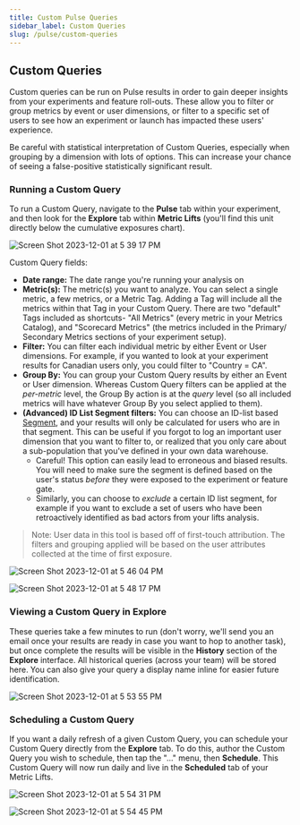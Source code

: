 ```yaml
---
title: Custom Pulse Queries
sidebar_label: Custom Queries
slug: /pulse/custom-queries
---
```


## Custom Queries

Custom queries can be run on Pulse results in order to gain deeper insights from your experiments and feature roll-outs. These allow you to filter or group metrics by event or user dimensions, or filter to a specific set of users to see how an experiment or launch has impacted these users' experience.

Be careful with statistical interpretation of Custom Queries, especially when grouping by a dimension with lots of options. This can increase your chance of seeing a false-positive statistically significant result.

### Running a Custom Query

To run a Custom Query, navigate to the **Pulse** tab within your experiment, and then look for the **Explore** tab within **Metric Lifts** (you'll find this unit directly below the cumulative exposures chart).

![Screen Shot 2023-12-01 at 5 39 17 PM](https://github.com/statsig-io/docs/assets/101903926/99e60c5a-e8d7-4991-aeec-08c03bfbcbd9)

Custom Query fields: 

- **Date range:** The date range you're running your analysis on
- **Metric(s):** The metric(s) you want to analyze. You can select a single metric, a few metrics, or a Metric Tag. Adding a Tag will include all the metrics within that Tag in your Custom Query. There are two "default" Tags included as shortcuts- "All Metrics" (every metric in your Metrics Catalog), and "Scorecard Metrics" (the metrics included in the Primary/ Secondary Metrics sections of your experiment setup). 
- **Filter:** You can filter each individual metric by either Event or User dimensions. For example, if you wanted to look at your experiment results for Canadian users only, you could filter to "Country = CA". 
- **Group By:** You can group your Custom Query results by either an Event or User dimension. Whereas Custom Query filters can be applied at the *per-metric* level, the Group By action is at the *query* level (so all included metrics will have whatever Group By you select applied to them). 
- **(Advanced) ID List Segment filters:** You can choose an ID-list based [Segment](https://docs.statsig.com/segments), and your results will only be calculated for users who are in that segment. This can be useful if you forgot to log an important user dimension that you want to filter to, or realized that you only care about a sub-population that you've defined in your own data warehouse. 
  - Careful! This option can easily lead to erroneous and biased results. You will need to make sure the segment is defined based on the user's status _before_ they were exposed to the experiment or feature gate.
  - Similarly, you can choose to _exclude_ a certain ID list segment, for example if you want to exclude a set of users who have been retroactively identified as bad actors from your lifts analysis. 

> Note: User data in this tool is based off of first-touch attribution. The filters and grouping applied will be based on the user attributes collected at the time of first exposure.

![Screen Shot 2023-12-01 at 5 46 04 PM](https://github.com/statsig-io/docs/assets/101903926/6f65f611-44ba-4d97-ad19-f73ba3c3b8d8)

![Screen Shot 2023-12-01 at 5 48 17 PM](https://github.com/statsig-io/docs/assets/101903926/2b1a7528-8361-41b0-8163-43af950b1055)


### Viewing a Custom Query in Explore

These queries take a few minutes to run (don't worry, we'll send you an email once your results are ready in case you want to hop to another task), but once complete the results will be visible in the **History** section of the **Explore** interface. All historical queries (across your team) will be stored here. You can also give your query a display name inline for easier future identification. 

![Screen Shot 2023-12-01 at 5 53 55 PM](https://github.com/statsig-io/docs/assets/101903926/2d128a50-5805-4e17-b560-888af508c2b5)


### Scheduling a Custom Query

If you want a daily refresh of a given Custom Query, you can schedule your Custom Query directly from the **Explore** tab. To do this, author the Custom Query you wish to schedule, then tap the "..." menu, then **Schedule**. This Custom Query will now run daily and live in the **Scheduled** tab of your Metric Lifts. 

![Screen Shot 2023-12-01 at 5 54 31 PM](https://github.com/statsig-io/docs/assets/101903926/05fad46f-6b3f-4811-b76e-49c1e2566218)

![Screen Shot 2023-12-01 at 5 54 45 PM](https://github.com/statsig-io/docs/assets/101903926/ad4d838d-21b0-4845-8496-7518e0178307)




